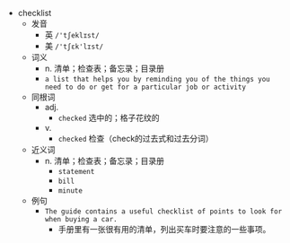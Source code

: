 - checklist
  - 发音
    - 英 `/'tʃeklɪst/`
    - 美 `/'tʃɛk'lɪst/`
  - 词义
    - n. 清单；检查表；备忘录；目录册
    - `a list that helps you by reminding you of the things you need to do or get for a particular job or activity`
  - 同根词
    - adj.
      - `checked` 选中的；格子花纹的
    - v.
      - `checked` 检查（check的过去式和过去分词）
  - 近义词
    - n. 清单；检查表；备忘录；目录册
      - `statement`
      - `bill`
      - `minute`
  - 例句
    - `The guide contains a useful checklist of points to look for when buying a car.`
      - 手册里有一张很有用的清单，列出买车时要注意的一些事项。


